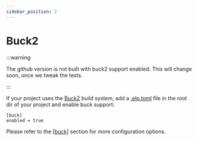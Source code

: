 ```yaml
---
sidebar_position: 2
---
```


# Buck2

:::warning

The github version is not built with buck2 support enabled. This will
change soon, once we tweak the tests.

:::

If your project uses the [Buck2](https://buck2.build/) build system, add a [.elp.toml](./elp-toml.md) file in the root dir of your project and enable buck support:

```
[buck]
enabled = true
```

Please refer to the [[buck]](./elp-toml.md#buck) section for more configuration options.
